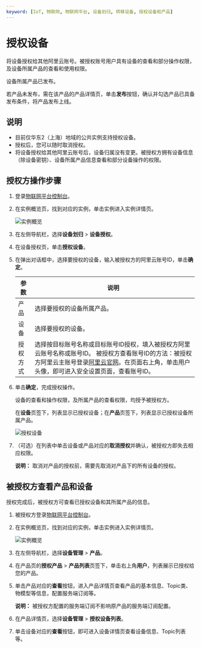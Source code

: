 ```yaml
---
keyword: [IoT, 物联网, 物联网平台, 设备划归, 转移设备, 授权设备和产品]
---
```


# 授权设备

将设备授权给其他阿里云账号。被授权账号用户具有设备的查看和部分操作权限，及设备所属产品的查看和使用权限。

设备所属产品已发布。

若产品未发布，需在该产品的产品详情页，单击**发布**按钮，确认并勾选产品已具备发布条件，将产品发布上线。

## 说明

-   目前仅华东2（上海）地域的公共实例支持授权设备。
-   授权后，您可以随时取消授权。
-   将设备授权给其他阿里云账号后，设备归属没有变更。被授权方拥有设备信息（除设备密钥）、设备所属产品信息查看和部分设备操作的权限。

## 授权方操作步骤

1.  登录[物联网平台控制台](https://iot.console.aliyun.com/)。

2.  在实例概览页，找到对应的实例，单击实例进入实例详情页。

    ![实例概览](https://static-aliyun-doc.oss-accelerate.aliyuncs.com/assets/img/zh-CN/8727475061/p174584.png)

3.  在左侧导航栏，选择**设备划归** \> **设备授权**。

4.  在设备授权页，单击**授权设备**。

5.  在弹出对话框中，选择要授权的设备，输入被授权方的阿里云账号ID，单击**确定**。

    |参数|说明|
    |--|--|
    |产品|选择要授权的设备所属产品。|
    |设备|选择要授权的设备。|
    |授权方式|选择按目标账号名称或目标账号ID授权，填入被授权方阿里云账号名称或账号ID。 被授权方查看账号ID的方法：被授权方阿里云主账号登录[阿里云官网](www.aliyun.com)。在页面右上角，单击用户头像，即可进入安全设置页面，查看账号ID。 |

6.  单击**确定**，完成授权操作。

    设备的查看和操作权限，及所属产品的查看权限，均授予被授权方。

    在**设备**页签下，列表显示已授权设备；在**产品**页签下，列表显示已授权设备所属产品。

    ![授权设备](https://static-aliyun-doc.oss-accelerate.aliyuncs.com/assets/img/zh-CN/3386549951/p129718.png)

7.  （可选）在列表中单击设备或产品对应的**取消授权**并确认，被授权方即失去相应权限。

    **说明：** 取消对产品的授权前，需要先取消对产品下的所有设备的授权。


## 被授权方查看产品和设备

授权完成后，被授权方可查看已授权设备和其所属产品的信息。

1.  被授权方登录[物联网平台控制台](https://iot.console.aliyun.com/)。

2.  在实例概览页，找到对应的实例，单击实例进入实例详情页。

    ![实例概览](https://static-aliyun-doc.oss-accelerate.aliyuncs.com/assets/img/zh-CN/8727475061/p174584.png)

3.  在左侧导航栏，选择**设备管理** \> **产品**。

4.  在产品页的**授权产品** \> **产品列表**页签下，单击右上角**用户**，列表展示已授权给您的产品。

5.  单击产品对应的**查看**按钮，进入产品详情页查看产品的基本信息、Topic类、物模型等信息，配置服务端订阅等。

    **说明：** 被授权方配置的服务端订阅不影响原产品的服务端订阅配置。

6.  在产品详情页，选择**设备管理** \> **授权设备列表**。

7.  单击设备对应的**查看**按钮，即可进入设备详情页查看设备信息、Topic列表等。


